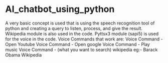 # AI_chatbot_using_python

A very basic concept is used that is using the speech recognition tool of python and creating a query to listen, process, and give the result. Wikipedia module is also used in the code. Pyttsx3 module (sapi5) is used for the voice in the code. Voice Commands that work are: Voice Command - Open Youtube Voice Command - Open google Voice Command - Play music Voice Command - (what you want to search) wikipedia eg:- Barack Obama Wikipedia
